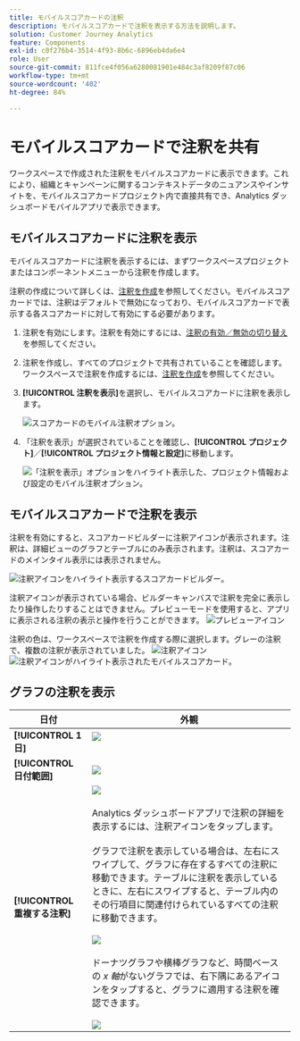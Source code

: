 ```yaml
---
title: モバイルスコアカードの注釈
description: モバイルスコアカードで注釈を表示する方法を説明します。
solution: Customer Journey Analytics
feature: Components
exl-id: c0f276b4-3514-4f93-8b6c-6896eb4da6e4
role: User
source-git-commit: 811fce4f056a6280081901e484c3af8209f87c06
workflow-type: tm+mt
source-wordcount: '402'
ht-degree: 84%

---
```



# モバイルスコアカードで注釈を共有

ワークスペースで作成された注釈をモバイルスコアカードに表示できます。これにより、組織とキャンペーンに関するコンテキストデータのニュアンスやインサイトを、モバイルスコアカードプロジェクト内で直接共有でき、Analytics ダッシュボードモバイルアプリで表示できます。

## モバイルスコアカードに注釈を表示

モバイルスコアカードに注釈を表示するには、まずワークスペースプロジェクトまたはコンポーネントメニューから注釈を作成します。

注釈の作成について詳しくは、[注釈を作成](create-annotations.md)を参照してください。モバイルスコアカードでは、注釈はデフォルトで無効になっており、モバイルスコアカードで表示する各スコアカードに対して有効にする必要があります。

1. 注釈を有効にします。注釈を有効にするには、[注釈の有効／無効の切り替え](overview.md#annotations-on-off)を参照してください。

1. 注釈を作成し、すべてのプロジェクトで共有されていることを確認します。ワークスペースで注釈を作成するには、[注釈を作成](create-annotations.md)を参照してください。

1. **[!UICONTROL 注釈を表示]**&#x200B;を選択し、モバイルスコアカードに注釈を表示します。

   ![スコアカードのモバイル注釈オプション。](assets/show-annotations.png)

1. 「注釈を表示」が選択されていることを確認し、**[!UICONTROL プロジェクト]**／**[!UICONTROL プロジェクト情報と設定]**&#x200B;に移動します。

   ![「注釈を表示」オプションをハイライト表示した、プロジェクト情報および設定のモバイル注釈オプション。](assets/project-info-settings.png)

## モバイルスコアカードで注釈を表示

注釈を有効にすると、スコアカードビルダーに注釈アイコンが表示されます。注釈は、詳細ビューのグラフとテーブルにのみ表示されます。注釈は、スコアカードのメインタイル表示には表示されません。

![注釈アイコンをハイライト表示するスコアカードビルダー。](assets/view-annotations.png)

注釈アイコンが表示されている場合、ビルダーキャンバスで注釈を完全に表示したり操作したりすることはできません。プレビューモードを使用すると、アプリに表示される注釈の表示と操作を行うことができます。 ![プレビューアイコン](assets/preview-icon.png)

注釈の色は、ワークスペースで注釈を作成する際に選択します。グレーの注釈で、複数の注釈が表示されていました。 ![注釈アイコン](assets/gray-annotations1.png) ![注釈アイコンがハイライト表示されたモバイルスコアカード。](assets/gray-annotations2.png)

## グラフの注釈を表示

| 日付 | 外観 |
| --- | --- |
| **[!UICONTROL 1 日]** | ![](assets/single-day-mobile-annotations.png)<br></br> |
| **[!UICONTROL 日付範囲]** | ![](assets/date-range.png) |
| **[!UICONTROL 重複する注釈]** | ![](assets/overlapping-annotations.png)<br></br>Analytics ダッシュボードアプリで注釈の詳細を表示するには、注釈アイコンをタップします。<br></br>グラフで注釈を表示している場合は、左右にスワイプして、グラフに存在するすべての注釈に移動できます。テーブルに注釈を表示しているときに、左右にスワイプすると、テーブル内のその行項目に関連付けられているすべての注釈に移動できます。<br></br>![](assets/swipe-multiple-annotations.png) <br></br>ドーナツグラフや横棒グラフなど、時間ベースの *x 軸*&#x200B;がないグラフでは、右下隅にあるアイコンをタップすると、グラフに適用する注釈を確認できます。<br></br> ![](assets/charts-without-timebase.png) |
